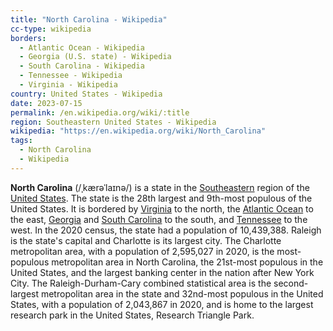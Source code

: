 ```yaml
---
title: "North Carolina - Wikipedia"
cc-type: wikipedia
borders:
  - Atlantic Ocean - Wikipedia
  - Georgia (U.S. state) - Wikipedia
  - South Carolina - Wikipedia
  - Tennessee - Wikipedia
  - Virginia - Wikipedia
country: United States - Wikipedia
date: 2023-07-15
permalink: /en.wikipedia.org/wiki/:title
region: Southeastern United States - Wikipedia
wikipedia: "https://en.wikipedia.org/wiki/North_Carolina"
tags:
  - North Carolina
  - Wikipedia
---
```

**North Carolina** (/ˌkærəˈlaɪnə/) is a state in the [Southeastern](/en.wikipedia.org/wiki/Southeastern_United_States) region of the [United States](/en.wikipedia.org/wiki/United_States). The state is the 28th largest and 9th-most populous of the United States. It is bordered by [Virginia](/en.wikipedia.org/wiki/Virginia) to the north, the [Atlantic Ocean](/en.wikipedia.org/wiki/Atlantic_Ocean) to the east, [Georgia](/en.wikipedia.org/wiki/Georgia_(U.S._state)) and [South Carolina](/en.wikipedia.org/wiki/South_Carolina) to the south, and [Tennessee](/en.wikipedia.org/wiki/Tennessee) to the west. In the 2020 census, the state had a population of 10,439,388. Raleigh is the state's capital and Charlotte is its largest city. The Charlotte metropolitan area, with a population of 2,595,027 in 2020, is the most-populous metropolitan area in North Carolina, the 21st-most populous in the United States, and the largest banking center in the nation after New York City. The Raleigh-Durham-Cary combined statistical area is the second-largest metropolitan area in the state and 32nd-most populous in the United States, with a population of 2,043,867 in 2020, and is home to the largest research park in the United States, Research Triangle Park.